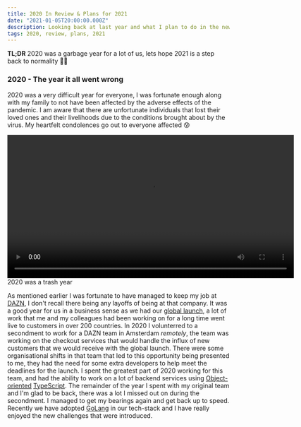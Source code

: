 ```yaml
---
title: 2020 In Review & Plans for 2021
date: "2021-01-05T20:00:00.000Z"
description: Looking back at last year and what I plan to do in the new year ⏰🎉
tags: 2020, review, plans, 2021
---
```


**TL;DR** 2020 was a garbage year for a lot of us, lets hope 2021 is a step back to normality 🙏🤞

### 2020 - The year it all went wrong

2020 was a very difficult year for everyone, I was fortunate enough along with my family to not have been affected by the adverse effects of the pandemic. I am aware that there are unfortunate individuals that lost their loved ones and their livelihoods due to the conditions brought about by the virus. My heartfelt condolences go out to everyone affected 😰

<video class="center-content" width="650px" autoplay loop>
  <source src="./assets/2020-bin.mp4" type="video/mp4">
</video>
<figcaption class="gatsby-resp-image-figcaption">2020 was a trash year</figcaption>

As mentioned earlier I was fortunate to have managed to keep my job at [DAZN](https://engineering.dazn.com/), I don't recall there being any layoffs of being at that company. It was a good year for us in a business sense as we had our [global launch](https://www.dazn.com/en-GB/news/boxing/dazn-goes-global-streaming-service-launches-in-over-200-countries/qjveuh55ayyw1d0eal9yjtb03), a lot of work that me and my colleagues had been working on for a long time went live to customers in over 200 countries. In 2020 I volunterred to a secondment to work for a DAZN team in Amsterdam _remotely_, the team was working on the checkout services that would handle the influx of new customers that we would receive with the global launch. There were some organisational shifts in that team that led to this opportunity being presented to me, they had the need for some extra developers to help meet the deadlines for the launch. I spent the greatest part of 2020 working for this team, and had the ability to work on a lot of backend services using [Object-oriented](https://dev.to/charanrajgolla/beginners-guide---object-oriented-programming) [TypeScript](https://www.typescriptlang.org/). The remainder of the year I spent with my original team and I'm glad to be back, there was a lot I missed out on during the secondment. I managed to get my bearings again and get back up to speed. Recently we have adopted [GoLang](https://golang.org/) in our tech-stack and I have really enjoyed the new challenges that were introduced.